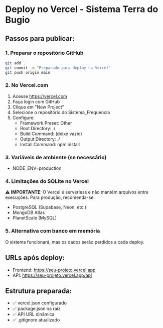 # Deploy no Vercel - Sistema Terra do Bugio

## Passos para publicar:

### 1. Preparar o repositório GitHub
```bash
git add .
git commit -m "Preparado para deploy no Vercel"
git push origin main
```

### 2. No Vercel.com
1. Acesse https://vercel.com
2. Faça login com GitHub
3. Clique em "New Project"
4. Selecione o repositório do Sistema_Frequencia
5. Configure:
   - Framework Preset: Other
   - Root Directory: ./
   - Build Command: (deixe vazio)
   - Output Directory: ./
   - Install Command: npm install

### 3. Variáveis de ambiente (se necessário)
- NODE_ENV=production

### 4. Limitações do SQLite no Vercel
⚠️ **IMPORTANTE**: O Vercel é serverless e não mantém arquivos entre execuções.
Para produção, recomenda-se:
- PostgreSQL (Supabase, Neon, etc.)
- MongoDB Atlas
- PlanetScale (MySQL)

### 5. Alternativa com banco em memória
O sistema funcionará, mas os dados serão perdidos a cada deploy.

## URLs após deploy:
- Frontend: https://seu-projeto.vercel.app
- API: https://seu-projeto.vercel.app/api

## Estrutura preparada:
- ✅ vercel.json configurado
- ✅ package.json na raiz
- ✅ API URL dinâmica
- ✅ .gitignore atualizado